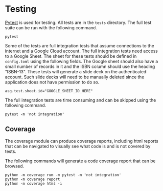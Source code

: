 # Testing
[Pytest](https://docs.pytest.org/en/7.1.x/index.html) is used for testing.
All tests are in the `tests` directory.  The
full test suite can be run with the following command.

```shell
pytest
```

Some of the tests are full integration tests that assume connections to the
internet and a Google Cloud account.  The full integration tests need access to
a Google Sheet.  The sheet for these tests should be defined in `config.toml` using
the following fields.  The Google sheet should also have a small number of
records in it and the ISBN column should use the heading "ISBN-13".  These
tests will generate a slide deck on the authenticated account.  Such slide
decks will need to be manually deleted since the application does not have
permission to do so.

```
asg.test.sheet.id="GOOGLE_SHEET_ID_HERE"
```

The full integration tests are time consuming and can be skipped using the
following command.

```shell
pytest -m 'not integration'
```

## Coverage
The coverage module can produce coverage reports, including html reports that
can be navigated to visually see what code is and is not covered by tests.

The following commands will generate a code coverage report that can be
browsed.
```shell
python -m coverage run -m pytest -m 'not integration'
python -m coverage report
python -m coverage html -i
```
